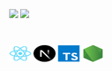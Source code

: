 <div dir="auto">
  <a href="mailto:vsdutraa@gmail.com"><img src="https://img.shields.io/badge/Gmail-D14836?style=for-the-badge&logo=gmail&logoColor=white"/></a>
  <a href="https://www.linkedin.com/in/vsdutraa/" rel="nofollow" target="_blank"><img src="https://img.shields.io/badge/LinkedIn-0077B5?style=for-the-badge&logo=linkedin&logoColor=white"/></a>
</div>

##

<br />
<div dir="auto">
  <img
    src="https://raw.githubusercontent.com/devicons/devicon/master/icons/react/react-original.svg"
    alt="react"
    align="center"
    width="40"
    height="30"
  />
  <img
    src="https://raw.githubusercontent.com/devicons/devicon/master/icons/nextjs/nextjs-original.svg"
    alt="nextjs"
    align="center"
    width="40"
    height="30"
  />
  <img
    src="https://raw.githubusercontent.com/devicons/devicon/master/icons/typescript/typescript-original.svg"
    alt="typescript"
    align="center"
    width="40"
    height="30"
  />
  <img
    src="https://raw.githubusercontent.com/devicons/devicon/master/icons/nodejs/nodejs-original.svg"
    alt="nodejs"
    align="center"
    width="40"
    height="30"
  />
</div>
